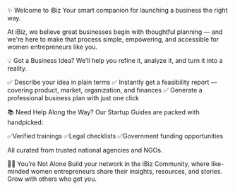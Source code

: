 ✨ Welcome to iBiz
Your smart companion for launching a business the right way.

At iBiz, we believe great businesses begin with thoughtful planning — and we're here to make that process simple, empowering, and accessible for women entrepreneurs like you.

💡 Got a Business Idea?
We’ll help you refine it, analyze it, and turn it into a reality.

✅ Describe your idea in plain terms
✅ Instantly get a feasibility report — covering product, market, organization, and finances
✅ Generate a professional business plan with just one click

📚 Need Help Along the Way?
Our Startup Guides are packed with handpicked:

✅Verified trainings
✅Legal checklists
✅Government funding opportunities

All curated from trusted national agencies and NGOs.

👩‍💼 You’re Not Alone
Build your network in the iBiz Community, where like-minded women entrepreneurs share their insights, resources, and stories. Grow with others who get you.
